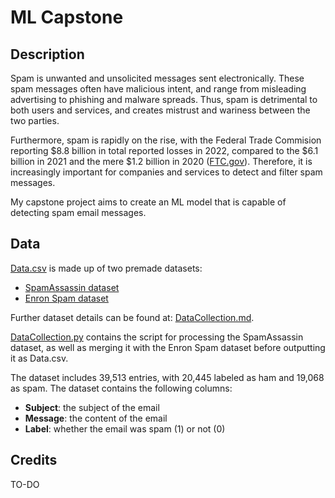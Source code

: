 # ML Capstone

## Description

Spam is unwanted and unsolicited messages sent electronically. These spam messages often have malicious intent, and range from misleading advertising to phishing and malware spreads. Thus, spam is detrimental to both users and services, and creates mistrust and wariness between the two parties. 

Furthermore, spam is rapidly on the rise, with the Federal Trade Commision reporting $8.8 billion in total reported losses in 2022, compared to the $6.1 billion in 2021 and the mere $1.2 billion in 2020 ([FTC.gov](https://www.ftc.gov/business-guidance/blog/2023/02/ftc-crunches-2022-numbers-see-where-scammers-continue-crunch-consumers)). Therefore, it is increasingly important for companies and services to detect and filter spam messages. 

My capstone project aims to create an ML model that is capable of detecting spam email messages.  

## Data

[Data.csv](https://github.com/anastasiaarsky/ML_Capstone/blob/main/Data.csv) is made up of two premade datasets: 
- [SpamAssassin dataset](https://spamassassin.apache.org/old/publiccorpus/)
- [Enron Spam dataset](https://www2.aueb.gr/users/ion/data/enron-spam/)   

Further dataset details can be found at: [DataCollection.md](https://github.com/anastasiaarsky/ML_Capstone/blob/main/DataCollection.md).

[DataCollection.py](https://github.com/anastasiaarsky/ML_Capstone/blob/main/DataCollection.py) contains the script for processing the SpamAssassin dataset, as well as merging it with the Enron Spam dataset before outputting it as Data.csv.

The dataset includes 39,513 entries, with 20,445 labeled as ham and 19,068 as spam. The dataset contains the following columns:
- **Subject**: the subject of the email  
- **Message**: the content of the email   
- **Label**: whether the email was spam (1) or not (0)    

## Credits

TO-DO
